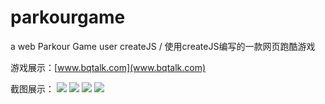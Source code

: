 # parkourgame
a web Parkour Game user createJS  /  使用createJS编写的一款网页跑酷游戏

游戏展示：[www.bqtalk.com](www.bqtalk.com) 

截图展示：
![](http://ofjgt9lwa.bkt.clouddn.com/2.png)
![](http://ofjgt9lwa.bkt.clouddn.com/3.png)
![](http://ofjgt9lwa.bkt.clouddn.com/4.png)
![](http://ofjgt9lwa.bkt.clouddn.com/5.png)
